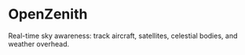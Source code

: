 # OpenZenith
Real-time sky awareness: track aircraft, satellites, celestial bodies, and weather overhead.
